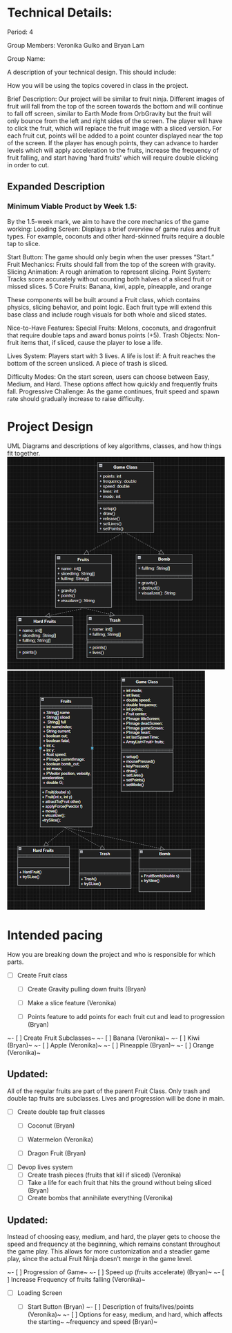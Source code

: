 
# Technical Details:

Period: 4

Group Members: Veronika Gulko and Bryan Lam

Group Name: 

A description of your technical design. This should include: 
   
How you will be using the topics covered in class in the project.

Brief Description: Our project will be similar to fruit ninja. Different images of fruit will fall from the top of the screen towards the bottom and will continue to fall off screen, similar to Earth Mode from OrbGravity but the fruit will only bounce from the left and right sides of the screen. The player will have to click the fruit, which will replace the fruit image with a sliced version. For each fruit cut, points will be added to a point counter displayed near the top of the screen. If the player has enough points, they can advance to harder levels which will apply acceleration to the fruits, increase the frequency of fruit falling, and start having 'hard fruits' which will require double clicking in order to cut.

## Expanded Description
### Minimum Viable Product by Week 1.5:
By the 1.5-week mark, we aim to have the core mechanics of the game working:
Loading Screen: Displays a brief overview of game rules and fruit types. For example, coconuts and other hard-skinned fruits require a double tap to slice.

Start Button: The game should only begin when the user presses “Start.”
Fruit Mechanics: Fruits should fall from the top of the screen with gravity.
Slicing Animation: A rough animation to represent slicing.
Point System: Tracks score accurately without counting both halves of a sliced fruit or missed slices.
5 Core Fruits: Banana, kiwi, apple, pineapple, and orange

These components will be built around a Fruit class, which contains physics, slicing behavior, and point logic. Each fruit type will extend this base class and include rough visuals for both whole and sliced states.

Nice-to-Have Features:
Special Fruits: Melons, coconuts, and dragonfruit that require double taps and award bonus points (+5).
Trash Objects: Non-fruit items that, if sliced, cause the player to lose a life.

Lives System: Players start with 3 lives. A life is lost if:
A fruit reaches the bottom of the screen unsliced.
A piece of trash is sliced.

Difficulty Modes: On the start screen, users can choose between Easy, Medium, and Hard. These options affect how quickly and frequently fruits fall.
Progressive Challenge: As the game continues, fruit speed and spawn rate should gradually increase to raise difficulty.

     
# Project Design

UML Diagrams and descriptions of key algorithms, classes, and how things fit together.
![UML diagram](UML.png?raw=true "uml" )
![UML diagram](UML2.png?raw=true "uml" )

    
# Intended pacing

How you are breaking down the project and who is responsible for which parts.

- [ ] Create Fruit class
   - [ ] Create Gravity pulling down fruits (Bryan)
   - [ ] Make a slice feature (Veronika)
   - [ ] Points feature to add points for each fruit cut and lead to progression (Bryan)


~- [ ] Create Fruit Subclasses~
   ~- [ ] Banana (Veronika)~
   ~- [ ] Kiwi  (Bryan)~
   ~- [ ] Apple (Veronika)~
   ~- [ ] Pineapple (Bryan)~
   ~- [ ] Orange (Veronika)~
    
## Updated:

All of the regular fruits are part of the parent Fruit Class. Only  trash and double tap fruits are subclasses. Lives and progression will be done in main.
   
 - [ ] Create double tap fruit classes
    - [ ] Coconut (Bryan)
    - [ ] Watermelon (Veronika)
    - [ ] Dragon Fruit (Bryan)


- [ ] Devop lives system
    - [ ] Create trash pieces (fruits that kill if sliced) (Veronika)
    - [ ] Take a life for each fruit that hits the ground without being sliced (Bryan)
    - [ ] Create bombs that annihilate everything (Veronika)

## Updated:

Instead of choosing easy, medium, and hard, the player gets to choose the speed and frequency at the beginning, which remains constant throughout the game play. This allows for more customization and a steadier game play, since the actual Fruit Ninja doesn't merge in the game level.

~- [ ] Progression of Game~
    ~- [ ] Speed up (fruits accelerate) (Bryan)~
    ~- [ ] Increase Frequency of fruits falling (Veronika)~


- [ ] Loading Screen
    - [ ] Start Button (Bryan)
    ~- [ ] Description of fruits/lives/points (Veronika)~
    ~- [ ] Options for easy, medium, and hard, which affects the starting~ ~frequency and speed (Bryan)~


